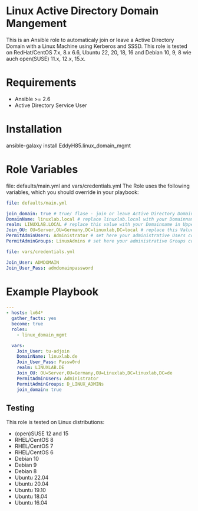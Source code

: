 <h1>Linux Active Directory Domain Mangement</h1>
This is an Ansible role to automaticaly join or leave a Active Directory Domain with a Linux Machine using Kerberos and SSSD.
This role is tested on RedHat/CentOS 7.x, 8.x 6.6, Ubuntu 22, 20, 18, 16 and Debian 10, 9, 8 wie auch open(SUSE) 11.x, 12.x, 15.x.

# Requirements

- Ansible >= 2.6
- Active Directory Service User

# Installation

ansible-galaxy install EddyH85.linux_domain_mgmt

# Role Variables

file: defaults/main.yml and vars/credentials.yml
The Role uses the following variables, which you should override in your playbook:

```yaml
file: defaults/main.yml

join_domain: true # true/ flase - join or leave Active Directory Domain
DomainName: linuxlab.local # replace linuxlab.local with your Domainname
realm: LINUXLAB.LOCAL # replace this value with your Domainname in Uppercase
Join_OU: OU=Server,OU=Germany,DC=linuxlab,DC=local # replace this Value with your LDAP path
PermitAdminUsers: Administrator # set here your administrative Users comma separates
PermitAdminGroups: LinuxAdmins # set here your administrative Groups comma separates
```

```yaml
file: vars/credentials.yml

Join_User: ADMDOMAIN
Join_User_Pass: admdomainpassword
```

 # Example Playbook
```yaml
---
- hosts: lx64*
  gather_facts: yes
  become: true
  roles:
    - linux_domain_mgmt

  vars:
    Join_User: tu-adjoin
    DomainName: linuxlab.de
    Join_User_Pass: Passw0rd
    realm: LINUXLAB.DE
    Join_OU: OU=Server,OU=Germany,OU=Linuxlab,DC=linuxlab,DC=de
    PermitAdminUsers: Administrator
    PermitAdminGroups: D_LINUX_ADMINs
    join_domain: true
```

## Testing

This role is tested on Linux distributions:

- (open)SUSE 12 and 15
- RHEL/CentOS 8
- RHEL/CentOS 7
- RHEL/CentOS 6
- Debian 10
- Debian 9
- Debian 8
- Ubuntu 22.04
- Ubuntu 20.04
- Ubuntu 19.10
- Ubuntu 18.04
- Ubuntu 16.04
